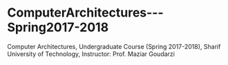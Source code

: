 # ComputerArchitectures---Spring2017-2018
Computer Architectures, Undergraduate Course (Spring 2017-2018), Sharif University of Technology, Instructor: Prof. ‪Maziar Goudarzi‬
